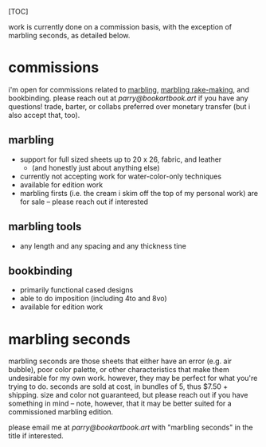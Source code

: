 [TOC]

work is currently done on a commission basis, with the exception of marbling seconds, as detailed below.

# commissions

i'm open for commissions related to [marbling](marbling-examples), [marbling rake-making](/posts#rakes), and bookbinding. please reach out at _parry@bookartbook.art_ if you have any questions! trade, barter, or collabs preferred over monetary transfer (but i also accept that, too).

## marbling

- support for full sized sheets up to 20 x 26, fabric, and leather
    - (and honestly just about anything else)
- currently not accepting work for water-color-only techniques
- available for edition work
- marbling firsts (i.e. the cream i skim off the top of my personal work) are for sale – please reach out if interested

## marbling tools

- any length and any spacing and any thickness tine

## bookbinding

- primarily functional cased designs
- able to do imposition (including 4to and 8vo)
- available for edition work

# marbling seconds

marbling seconds are those sheets that either have an error (e.g. air bubble), poor color palette, or other characteristics that make them undesirable for my own work. however, they may be perfect for what you're trying to do. seconds are sold at cost, in bundles of 5, thus $7.50 + shipping. size and color not guaranteed, but please reach out if you have something in mind – note, however, that it may be better suited for a commissioned marbling edition.

please email me at _parry@bookartbook.art_ with "marbling seconds" in the title if interested.